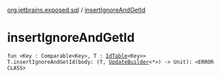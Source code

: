 [org.jetbrains.exposed.sql](index.md) / [insertIgnoreAndGetId](.)

# insertIgnoreAndGetId

`fun <Key : Comparable<Key>, T : `[`IdTable`](../org.jetbrains.exposed.dao/-id-table/index.md)`<Key>> T.insertIgnoreAndGetId(body: (T, `[`UpdateBuilder`](../org.jetbrains.exposed.sql.statements/-update-builder/index.md)`<*>) -> Unit): <ERROR CLASS>`